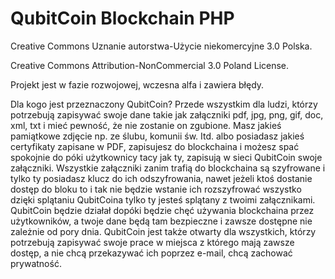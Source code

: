 # QubitCoin Blockchain PHP
Creative Commons Uznanie autorstwa-Użycie niekomercyjne 3.0 Polska.

Creative Commons Attribution-NonCommercial 3.0 Poland License.

Projekt jest w fazie rozwojowej, wczesna alfa i zawiera błędy. 

Dla kogo jest przeznaczony QubitCoin?  Przede wszystkim dla ludzi, którzy potrzebują zapisywać swoje dane takie jak załączniki pdf, jpg,  png,  gif, doc,  xml,  txt i mieć pewność, że nie zostanie on zgubione. Masz jakieś pamiątkowe zdjęcie np. ze ślubu, komunii św. Itd. albo posiadasz jakieś certyfikaty zapisane w PDF, zapisujesz do blockchaina i możesz spać spokojnie do póki użytkownicy tacy jak ty, zapisują w sieci QubitCoin swoje załączniki. Wszystkie załączniki zanim trafią do blockchaina są szyfrowane i tylko ty posiadasz klucz do ich odszyfrowania, nawet jeżeli ktoś dostanie dostęp do bloku to i tak nie będzie wstanie ich rozszyfrować wszystko dzięki splątaniu QubitCoina tylko ty jesteś splątany z twoimi załącznikami. 
QubitCoin  będzie działał dopóki będzie chęć używania blockchaina przez użytkowników, a twoje dane będą tam bezpieczne i zawsze dostępne nie zależnie od pory dnia. QubitCoin jest także otwarty dla wszystkich, którzy potrzebują zapisywać swoje prace w miejsca z którego mają zawsze dostęp, a nie chcą przekazywać ich poprzez e-mail, chcą zachować prywatność. 
